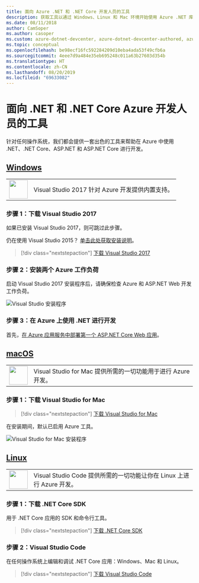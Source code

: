 ```yaml
---
title: 面向 Azure .NET 和 .NET Core 开发人员的工具
description: 获取工具以通过 Windows、Linux 和 Mac 环境开始使用 Azure .NET 库。
ms.date: 08/11/2018
author: CamSoper
ms.author: casoper
ms.custom: azure-dotnet-devcenter, azure-dotnet-devcenter-authored, azure-dotnet-devcenter-conceptual, vs-azure
ms.topic: conceptual
ms.openlocfilehash: be98ecf16fc592284209d10eba4ada53f49cfb6a
ms.sourcegitcommit: 4eee7d9a484e35eb695248c011a63b27603d354b
ms.translationtype: HT
ms.contentlocale: zh-CN
ms.lasthandoff: 08/20/2019
ms.locfileid: "69633082"
---
```

# <a name="tools-for-net-and-net-core-azure-developers"></a>面向 .NET 和 .NET Core Azure 开发人员的工具

针对任何操作系统，我们都会提供一套出色的工具来帮助在 Azure 中使用 .NET、.NET Core、ASP.NET 和 ASP.NET Core 进行开发。

## <a name="windowstabwindows"></a>[Windows](#tab/windows)

<table>
  <tr>
    <td width="50">
        <img src="https://docs.microsoft.com/media/logos/logo_vs-ide.svg" width="50" height="50"></img>
    </td>
    <td>
        Visual Studio 2017 针对 Azure 开发提供内置支持。
    </td>
  </tr>
</table>

### <a name="step-1-download-visual-studio-2017"></a>步骤 1：下载 Visual Studio 2017

如果已安装 Visual Studio 2017，则可跳过此步骤。

仍在使用 Visual Studio 2015？  [单击此处获取安装说明](dotnet-sdk-vs2015-install.md)。

> [!div class="nextstepaction"]
> [下载 Visual Studio 2017](https://www.visualstudio.com/downloads/)

### <a name="step-2-install-the-two-azure-workloads"></a>步骤 2：安装两个 Azure 工作负荷

启动 Visual Studio 2017 安装程序后，请确保检查 Azure 和 ASP.NET Web 开发工作负荷。

![Visual Studio 安装程序](media/dotnet-tools/azure-workloads.png)

### <a name="step-3-develop-with-net-on-azure"></a>步骤 3：在 Azure 上使用 .NET 进行开发

首先，[在 Azure 应用服务中部署第一个 ASP.NET Core Web 应用](https://docs.microsoft.com/azure/app-service-web/app-service-web-get-started-dotnet)。

## <a name="macostabmacos"></a>[macOS](#tab/macos)
<table>
  <tr>
    <td width="50">
        <img src="https://docs.microsoft.com/media/logos/logo_vs-mac.svg" width="50" height="50"></img>
    </td>
    <td>
        Visual Studio for Mac 提供所需的一切功能用于进行 Azure 开发。
    </td>
  </tr>
</table>

### <a name="step-1-download-visual-studio-for-mac"></a>步骤 1：下载 Visual Studio for Mac

> [!div class="nextstepaction"]
> [下载 Visual Studio for Mac](https://www.visualstudio.com/vs/visual-studio-mac/)

在安装期间，默认已启用 Azure 工具。

![Visual Studio for Mac 安装程序](media/dotnet-tools/azure-vsmac.png)

## <a name="linuxtablinux"></a>[Linux](#tab/linux)

<table>
  <tr>
    <td width="50">
        <img src="https://docs.microsoft.com/media/logos/logo_vs-code.svg" width="50" height="50"></img>
    </td>
    <td>
        Visual Studio Code 提供所需的一切功能让你在 Linux 上进行 Azure 开发。
    </td>
  </tr>
</table>

### <a name="step-1-download-the-net-core-sdk"></a>步骤 1：下载 .NET Core SDK

用于 .NET Core 应用的 SDK 和命令行工具。

> [!div class="nextstepaction"]
> [下载 .NET Core SDK](https://www.microsoft.com/net/core)

### <a name="step-2-visual-studio-code"></a>步骤 2：Visual Studio Code

在任何操作系统上编辑和调试 .NET Core 应用：Windows、Mac 和 Linux。

> [!div class="nextstepaction"]
> [下载 Visual Studio Code](https://code.visualstudio.com)
